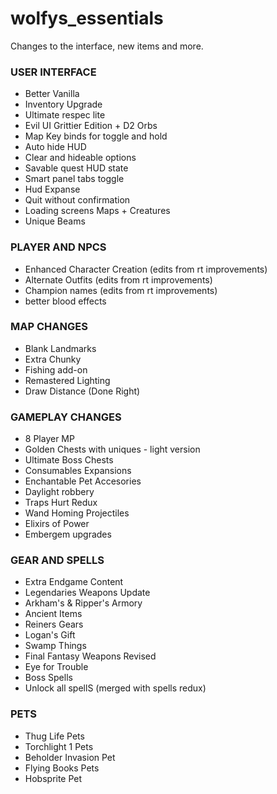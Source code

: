 # wolfys_essentials
Changes to the interface, new items and more.

### USER INTERFACE
- Better Vanilla
- Inventory Upgrade
- Ultimate respec lite
- Evil UI Grittier Edition + D2 Orbs
- Map Key binds for toggle and hold
- Auto hide HUD
- Clear and hideable options
- Savable quest HUD state
- Smart panel tabs toggle
- Hud Expanse
- Quit without confirmation
- Loading screens Maps + Creatures
- Unique Beams

### PLAYER AND NPCS
- Enhanced Character Creation (edits from rt improvements)
- Alternate Outfits (edits from rt improvements)
- Champion names (edits from rt improvements)
- better blood effects

### MAP CHANGES
- Blank Landmarks
- Extra Chunky
- Fishing add-on
- Remastered Lighting
- Draw Distance (Done Right)

### GAMEPLAY CHANGES
- 8 Player MP
- Golden Chests with uniques - light version
- Ultimate Boss Chests
- Consumables Expansions
- Enchantable Pet Accesories
- Daylight robbery
- Traps Hurt Redux
- Wand Homing Projectiles
- Elixirs of Power
- Embergem upgrades

### GEAR AND SPELLS
- Extra Endgame Content
- Legendaries Weapons Update
- Arkham's & Ripper's Armory
- Ancient Items
- Reiners Gears
- Logan's Gift
- Swamp Things
- Final Fantasy Weapons Revised
- Eye for Trouble
- Boss Spells
- Unlock all spellS (merged with spells redux)

### PETS
- Thug Life Pets
- Torchlight 1 Pets
- Beholder Invasion Pet
- Flying Books Pets
- Hobsprite Pet
